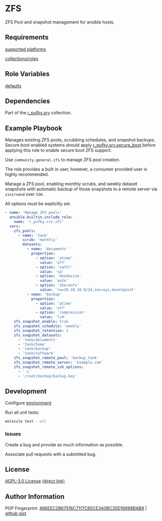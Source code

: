 # ZFS
ZFS Pool and snapshot management for ansible hosts.

## Requirements
[supported platforms](https://github.com/r-pufky/ansible_zfs/blob/main/meta/main.yml)

[collections/roles](https://github.com/r-pufky/ansible_zfs/blob/main/meta/requirements.yml)

## Role Variables
[defaults](https://github.com/r-pufky/ansible_zfs/blob/main/defaults/main)

## Dependencies
Part of the [r_pufky.srv](https://github.com/r-pufky/ansible_collection_srv)
collection.

## Example Playbook
Manages existing ZFS pools, scrubbing schedules, and snapshot backups. Secure
boot enabled systems should apply [r_pufky.srv.secure_boot](https://github.com/r-pufky/ansible_secure_boot)
before applying this role to enable secure boot ZFS support.

Use `community.general.zfs` to manage ZFS pool creation.

The role provides a built in user, however, a consumer provided user is highly
recommended.

Manage a ZFS pool, enabling monthly scrubs, and weekly dataset snapshots with
automatic backup of those snapshots to a remote server via `zincrsend` over
`SSH`.

All options must be explicitly set.

``` yaml
- name: 'Manage ZFS pools'
  ansible.builtin.include_role:
    name: 'r_pufky.srv.zfs'
  vars:
    zfs_pools:
      - name: 'tank'
        scrub: 'monthly'
        datasets:
          - name: 'documents'
            properties:
              - option: 'atime'
                value: 'off'
              - option: 'xattr'
                value: 'sa'
              - option: 'dnodesize'
                value: 'auto'
              - option: 'sharenfs'
                value: 'rw=10.10.10.0/24,sec=sys,mountpoint'
          - name: 'backup'
            properties:
              - option: 'atime'
                value: 'off'
              - option: 'compression'
                value: 'lz4'
    zfs_snapshot_enable: true
    zfs_snapshot_schedule: 'weekly'
    zfs_snapshot_retention: 3
    zfs_snapshot_datasets:
      - 'tank/documents'
      - 'tank/home'
      - 'tank/backup'
      - 'tank/software'
    zfs_snapshot_remote_pool: 'backup_tank'
    zfs_snapshot_remote_server: 'example.com'
    zfs_snapshot_remote_ssh_options:
      - '-i'
      - '/root/backup/backup.key'
```

## Development
Configure [environment](https://github.com/r-pufky/ansible_collection_srv/blob/main/docs/dev/environment/README.md)

Run all unit tests:
``` bash
molecule test --all
```

### Issues
Create a bug and provide as much information as possible.

Associate pull requests with a submitted bug.

## License
[AGPL-3.0 License](https://www.tldrlegal.com/license/gnu-affero-general-public-license-v3-agpl-3-0)
 [(direct link)](https://github.com/r-pufky/ansible_zfs/blob/main/LICENSE)

## Author Information
PGP Fingerprint: [466EEC2B67516C7117C85CE3A0BC35D16698BAB9](https://keys.openpgp.org/vks/v1/by-fingerprint/466EEC2B67516C7117C85CE3A0BC35D16698BAB9)
| [github gist](https://gist.github.com/r-pufky/a8df36977c55b5bb20829267c4c49d22)
